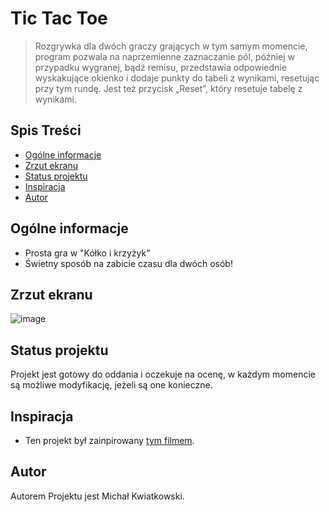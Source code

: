 # Tic Tac Toe
> Rozgrywka dla dwóch graczy grających w tym samym momencie, program pozwala na naprzemienne zaznaczanie pól, później w przypadku wygranej, bądź remisu, przedstawia odpowiednie wyskakujące okienko i dodaje punkty do tabeli z wynikami, resetując przy tym rundę. Jest też przycisk „Reset”, który resetuje tabelę z wynikami.

## Spis Treści
* [Ogólne informacje](#ogólne-informacje)
* [Zrzut ekranu](#zrzut-ekranu)
* [Status projektu](#status-projektu)
* [Inspiracja](#inspiracja)
* [Autor](#autor)

## Ogólne informacje
- Prosta gra w "Kółko i krzyżyk"
- Świetny sposób na zabicie czasu dla dwóch osób!

## Zrzut ekranu
![image](https://github.com/user-attachments/assets/bfde719a-e193-4036-aeeb-613a62d64d06)

## Status projektu
Projekt jest gotowy do oddania i oczekuje na ocenę, w każdym momencie są możliwe modyfikację, jeżeli są one konieczne.

## Inspiracja
- Ten projekt był zainpirowany [tym filmem](https://www.youtube.com/watch?v=nn2V05V2oRE).

## Autor
Autorem Projektu jest Michał Kwiatkowski.
